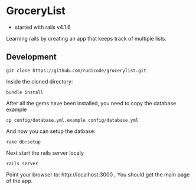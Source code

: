 # GroceryList

- started with rails v4.1.6

Learning rails by creating an app that keeps track of multiple lists.

## Development

```
git clone https://github.com/rudicode/grocerylist.git
```

Inside the cloned directory:

```
bundle install
```

After all the gems have been installed, you need to copy the database example

```
cp config/database.yml.example config/database.yml
```

And now you can setup the datbase:

```
rake db:setup
```

Next start the rails server localy
```
rails server
```

Point your browser to: http://localhost:3000 , You should get the main page of the app.

